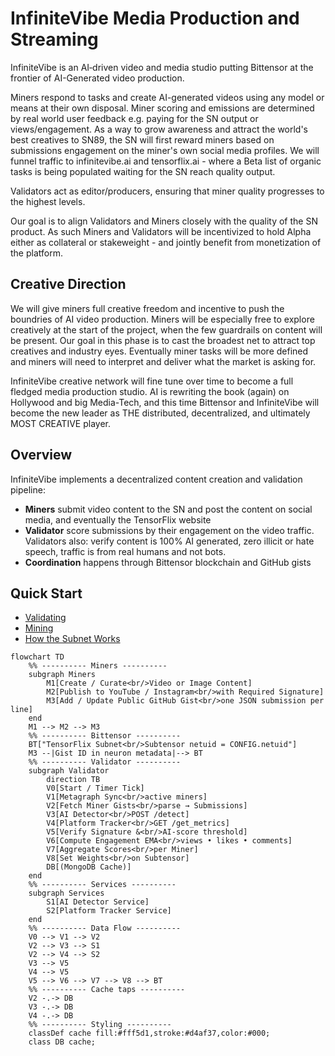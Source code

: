 # InfiniteVibe Media Production and Streaming

InfiniteVibe is an AI‐driven video and media studio putting Bittensor at the frontier of AI-Generated video production. 

Miners respond to tasks and create AI-generated videos using any model or means at their own disposal. Miner scoring and emissions are determined by real world user feedback e.g. paying for the SN output or views/engagement. As a way to grow awareness and attract the world's best creatives to SN89, the SN will first reward miners based on submissions engagement on the miner's own social media profiles. We will funnel traffic to infinitevibe.ai and tensorflix.ai - where a Beta list of organic tasks is being populated waiting for the SN reach quality output.

Validators act as editor/producers, ensuring that miner quality progresses to the highest levels. 

Our goal is to align Validators and Miners closely with the quality of the SN product. As such Miners and Validators will be incentivized to hold Alpha either as collateral or stakeweight - and jointly benefit from monetization of the platform.  

## Creative Direction

We will give miners full creative freedom and incentive to push the boundries of AI video production. Miners will be especially free to explore creatively at the start of the project, when the few guardrails on content will be present. Our goal in this phase is to cast the broadest net to attract top creatives and industry eyes. Eventually miner tasks will be more defined and miners will need to interpret and deliver what the market is asking for. 

InfiniteVibe creative network will fine tune over time to become a full fledged media production studio. AI is rewriting the book (again) on Hollywood and big Media-Tech, and this time Bittensor and InfiniteVibe will become the new leader as THE distributed, decentralized, and ultimately MOST CREATIVE player. 

## Overview

InfiniteVibe implements a decentralized content creation and validation pipeline:
- **Miners** submit video content to the SN and post the content on social media, and eventually the TensorFlix website
- **Validator**  score submissions by their engagement on the video traffic. Validators also: verify content is 100% AI generated, zero illicit or hate speech, traffic is from real humans and not bots. 
- **Coordination** happens through Bittensor blockchain and GitHub gists

## Quick Start

- [Validating](docs/validating.md)
- [Mining](docs/mining.md)
- [How the Subnet Works](docs/how-subnet-works.md)

```mermaid
flowchart TD
    %% ---------- Miners ----------
    subgraph Miners
        M1[Create / Curate<br/>Video or Image Content]
        M2[Publish to YouTube / Instagram<br/>with Required Signature]
        M3[Add / Update Public GitHub Gist<br/>one JSON submission per line]
    end
    M1 --> M2 --> M3
    %% ---------- Bittensor ----------
    BT["TensorFlix Subnet<br/>Subtensor netuid = CONFIG.netuid"]
    M3 --|Gist ID in neuron metadata|--> BT
    %% ---------- Validator ----------
    subgraph Validator
        direction TB
        V0[Start / Timer Tick]
        V1[Metagraph Sync<br/>active miners]
        V2[Fetch Miner Gists<br/>parse → Submissions]
        V3[AI Detector<br/>POST /detect]
        V4[Platform Tracker<br/>GET /get_metrics]
        V5[Verify Signature &<br/>AI-score threshold]
        V6[Compute Engagement EMA<br/>views • likes • comments]
        V7[Aggregate Scores<br/>per Miner]
        V8[Set Weights<br/>on Subtensor]
        DB[(MongoDB Cache)]
    end
    %% ---------- Services ----------
    subgraph Services
        S1[AI Detector Service]
        S2[Platform Tracker Service]
    end
    %% ---------- Data Flow ----------
    V0 --> V1 --> V2
    V2 --> V3 --> S1
    V2 --> V4 --> S2
    V3 --> V5
    V4 --> V5
    V5 --> V6 --> V7 --> V8 --> BT
    %% ---------- Cache taps ----------
    V2 -.-> DB
    V3 -.-> DB
    V4 -.-> DB
    %% ---------- Styling ----------
    classDef cache fill:#fff5d1,stroke:#d4af37,color:#000;
    class DB cache;
```
